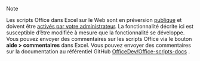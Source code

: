 > [!NOTE]
> Les scripts Office dans Excel sur le Web sont en préversion [publique](https://techcommunity.microsoft.com/t5/excel-blog/announcing-office-scripts-preview/ba-p/1093559) et doivent être [activés par votre administrateur](https://support.office.com/article/office-scripts-settings-in-m365-19d3c51a-6ca2-40ab-978d-60fa49554dcf). La fonctionnalité décrite ici est susceptible d’être modifiée à mesure que la fonctionnalité se développe. Vous pouvez envoyer des commentaires sur les scripts Office via le bouton **aide > commentaires** dans Excel. Vous pouvez envoyer des commentaires sur la documentation au référentiel GitHub [OfficeDev/Office-scripts-docs](https://github.com/OfficeDev/office-scripts-docs/issues) .
